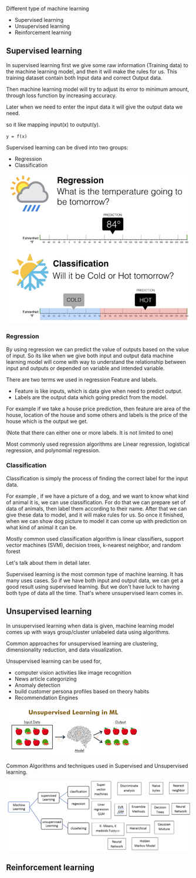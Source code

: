 

Different type of machine learning

- Supervised learning
- Unsupervised learning
- Reinforcement learning

## Supervised learning

In supervised learning first we give some raw information (Training data) to the machine learning model, and then it will make the rules for us.
This training dataset contain both Input data and correct Output data.

Then machine learning model will try to adjust its error to minimum amount, through loss function by increasing accuracy. 

Later when we need to enter the input data it will give the output data we need.

so it like mapping input(x) to output(y).

`y = f(x)`

Supervised learning can be dived into two groups:
- Regression
- Classification

![](../assets/machine-learning/Basics/img_1.png)

### **Regression**

By using regression we can predict the value of outputs based on the value of input.
So its like when we give both input and output data machine learning model will come with way to understand the relationship between 
input and outputs or depended on variable and intended variable.

There are two terms we used in regression
Feature and labels.

- Feature is like inputs, which is data give when need to predict output.
- Labels are the output data which going predict from the model. 

For example if we take a house price prediction, then feature are area of the house, location of the house and some others and labels is the price of the house which is the output we get.

(Note that there can either one or more labels. It is not limited to one)

Most commonly used regression algorithms are Linear regression, logistical regression, and polynomial regression.

### **Classification**

Classification is simply the process of finding the correct label for the input data.

For example , if we have a picture of a dog, and we want to know what kind of animal it is, we can use classification.
For do that we can prepare set of data of animals, then label them according to their name. 
After that we can give these data to model, and it will make rules for us. 
So once it finished, when we can show dog picture to model it can come up with prediction on what kind of animal it can be.

Mostly common used classification algorithm is linear classifiers, support vector machines (SVM), decision trees, k-nearest neighbor, and random forest


Let's talk about them in detail later.

Supervised learning is the most common type of machine learning. It has many uses cases.
So if we have both input and output data, we can get a good result using supervised learning.
But we don't have luck to having both type of data all the time. That's where unsupervised learn comes in.

## Unsupervised learning

In unsupervised learning when data is given, machine learning model comes up with ways group/cluster unlabeled data using algorithms.

Common approaches for unsupervised learning are clustering, dimensionality reduction, and data visualization.

Unsupervised learning can be used for, 
- computer vision activities like image recognition 
- News article categorizing 
- Anomaly detection 
- build customer persona profiles based on theory habits
- Recommendation Engines

![](../assets/machine-learning/Basics/img_2.png)


Common Algorithms and techniques used in Supervised and Unsupervised learning.

![](../assets/machine-learning/Basics/img.png)



## Reinforcement learning


